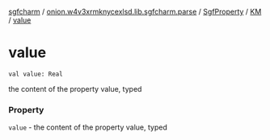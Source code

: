 [sgfcharm](../../../index.md) / [onion.w4v3xrmknycexlsd.lib.sgfcharm.parse](../../index.md) / [SgfProperty](../index.md) / [KM](index.md) / [value](./value.md)

# value

`val value: Real`

the content of the property value, typed

### Property

`value` - the content of the property value, typed